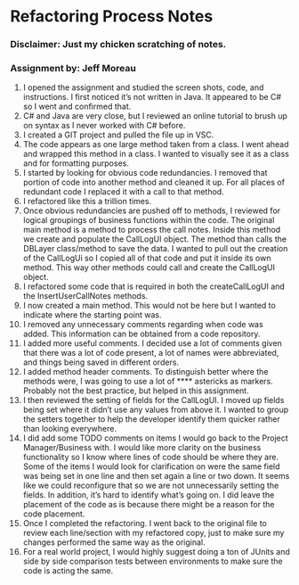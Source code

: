 # Refactoring Process Notes

### Disclaimer:  Just my chicken scratching of notes.
### Assignment by: Jeff Moreau

1.	I opened the assignment and studied the screen shots, code, and instructions.   I first noticed it’s not written in Java.  It appeared to be C# so I went and confirmed that.
2.	C# and Java are very close, but I reviewed an online tutorial to brush up on syntax as I never worked with C# before. 
3.	I created a GIT project and pulled the file up in VSC.  
4.	The code appears as one large method taken from a class.  I went ahead and wrapped this method in a class.   I wanted to visually see it as a class and for formatting purposes. 
5.	I started by looking for obvious code redundancies.  I removed that portion of code into another method and cleaned it up.  For all places of redundant code I replaced it with a call to that method.
6.	I refactored like this a trillion times.  
7.	Once obvious redundancies are pushed off to methods, I reviewed for logical groupings of business functions within the code.  The original main method is a method to process the call notes.  Inside this method we create and populate the CallLogUI object.  The method than calls the DBLayer class/method to save the data.   I wanted to pull out the creation of the CallLogUi so I copied all of that code and put it inside its own method.   This way other methods could call and create the CallLogUI object.  
8.	I refactored some code that is required in both the createCallLogUI and the InsertUserCallNotes methods.
9.	I now created a main method.  This would not be here but I wanted to indicate where the starting point was.  
10.	I removed any unnecessary comments regarding when code was added.  This information can be obtained from a code repository.  
11.	I added more useful comments.  I decided use a lot of comments given that there was a lot of code present, a lot of names were abbreviated, and things being saved in different orders.   
12.	I added method header comments.   To distinguish better where the methods were, I was going to use a lot of  **** astericks as markers.  Probably not the best practice, but helped in this assignment.  
13.	I then reviewed the setting of fields for the CallLogUI.   I moved up fields being set where it didn’t use any values from above it.   I wanted to group the setters together to help the developer identify them quicker rather than looking everywhere.  
14.	I did add some TODO comments on items I would go back to the Project Manager/Business with.  I would like more clarity on the business functionality so I know where lines of code should be where they are.  Some of the items I would look for clarification on were the same field was being set in one line and then set again a line or two down.  It seems like we could reconfigure that so we are not unnecessarily setting the fields.  In addition, it’s hard to identify what’s going on.  I did leave the placement of the code as is because there might be a reason for the code placement.
15.	Once I completed the refactoring.  I went back to the original file to review each line/section with my refactored copy, just to make sure my changes performed the same way as the original.  
16.	For a real world project, I would highly suggest doing a ton of JUnits and side by side comparison tests between environments to make sure the code is acting the same.
